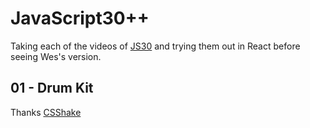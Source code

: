 # JavaScript30++

Taking each of the videos of [JS30](https://javascript30.com/) and trying them out in React before seeing Wes's version.

## 01 - Drum Kit

Thanks [CSShake](https://github.com/elrumordelaluz/csshake)
